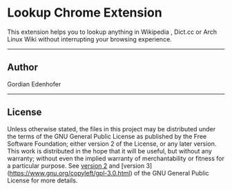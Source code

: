 Lookup Chrome Extension
=======================

This extension helps you to lookup anything in Wikipedia , Dict.cc or Arch Linux Wiki without interrupting your browsing experience.

----------
**Author**
----------

Gordian Edenhofer

-----------
**License**
-----------

Unless otherwise stated, the files in this project may be distributed under the terms of the GNU General Public License as published by the Free Software Foundation; either version 2 of the License, or any later version. This work is distributed in the hope that it will be useful, but without any warranty; without even the implied warranty of merchantability or fitness for a particular purpose. See [version 2](https://www.gnu.org/licenses/old-licenses/gpl-2.0.html) and [version 3] (https://www.gnu.org/copyleft/gpl-3.0.html) of the GNU General Public License for more details.
